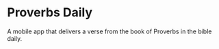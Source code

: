 # Proverbs Daily

A mobile app that delivers a verse from the book of Proverbs in the bible daily.


